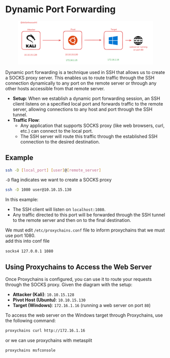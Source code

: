 # Dynamic Port Forwarding

<figure><img src="../.gitbook/assets/image (2) (1).png" alt=""><figcaption></figcaption></figure>



Dynamic port forwarding is a technique used in SSH that allows us to create a SOCKS proxy server. This enables us to route traffic through the SSH connection dynamically to any port on the remote server or through any other hosts accessible from that remote server.

* **Setup**: When we establish a dynamic port forwarding session, an SSH client listens on a specified local port and forwards traffic to the remote server, allowing connections to any host and port through the SSH tunnel.
* **Traffic Flow**:
  * Any application that supports SOCKS proxy (like web browsers, curl, etc.) can connect to the local port.
  * The SSH server will route this traffic through the established SSH connection to the desired destination.

## Example

```bash
ssh -D [local_port] [user]@[remote_server]
```

`-D` flag indicates we want to create a SOCKS proxy

```bash
ssh -D 1080 user@10.10.15.130
```

In this example:

* The SSH client will listen on `localhost:1080`.
* Any traffic directed to this port will be forwarded through the SSH tunnel to the remote server and then on to the final destination.

We must edit  `/etc/proxychains.conf` file to inform proxychains that we must use port 1080.\
add this into conf file

`socks4 127.0.0.1 1080`



## Using Proxychains to Access the Web Server

Once Proxychains is configured, you can use it to route your requests through the SOCKS proxy. Given the diagram with the setup:

* **Attacker (Kali)**: `10.10.15.128`
* **Pivot Host (Ubuntu)**: `10.10.15.130`
* **Target (Windows)**: `172.16.1.16` (running a web server on port `80`)

To access the web server on the Windows target through Proxychains, use the following command:

```bash
proxychains curl http://172.16.1.16
```

or we can use proxychains with metasplit

```bash
proxychains msfconsole
```


